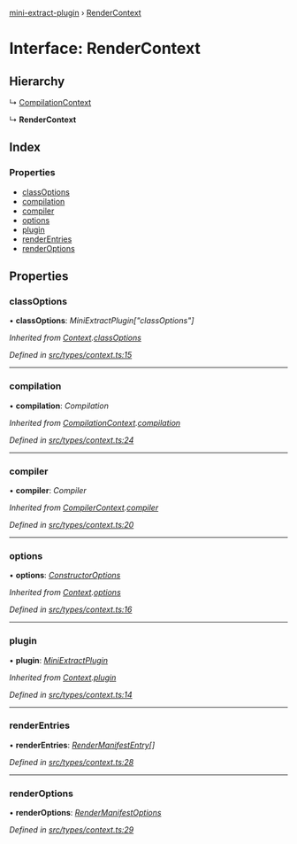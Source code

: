 [mini-extract-plugin](../README.md) › [RenderContext](rendercontext.md)

# Interface: RenderContext

## Hierarchy

  ↳ [CompilationContext](compilationcontext.md)

  ↳ **RenderContext**

## Index

### Properties

* [classOptions](rendercontext.md#classoptions)
* [compilation](rendercontext.md#compilation)
* [compiler](rendercontext.md#compiler)
* [options](rendercontext.md#options)
* [plugin](rendercontext.md#plugin)
* [renderEntries](rendercontext.md#renderentries)
* [renderOptions](rendercontext.md#renderoptions)

## Properties

###  classOptions

• **classOptions**: *MiniExtractPlugin["classOptions"]*

*Inherited from [Context](context.md).[classOptions](context.md#classoptions)*

*Defined in [src/types/context.ts:15](https://github.com/JuroOravec/mini-extract-plugin/blob/4b5288b/src/types/context.ts#L15)*

___

###  compilation

• **compilation**: *Compilation*

*Inherited from [CompilationContext](compilationcontext.md).[compilation](compilationcontext.md#compilation)*

*Defined in [src/types/context.ts:24](https://github.com/JuroOravec/mini-extract-plugin/blob/4b5288b/src/types/context.ts#L24)*

___

###  compiler

• **compiler**: *Compiler*

*Inherited from [CompilerContext](compilercontext.md).[compiler](compilercontext.md#compiler)*

*Defined in [src/types/context.ts:20](https://github.com/JuroOravec/mini-extract-plugin/blob/4b5288b/src/types/context.ts#L20)*

___

###  options

• **options**: *[ConstructorOptions](../README.md#constructoroptions)*

*Inherited from [Context](context.md).[options](context.md#options)*

*Defined in [src/types/context.ts:16](https://github.com/JuroOravec/mini-extract-plugin/blob/4b5288b/src/types/context.ts#L16)*

___

###  plugin

• **plugin**: *[MiniExtractPlugin](miniextractplugin.md)*

*Inherited from [Context](context.md).[plugin](context.md#plugin)*

*Defined in [src/types/context.ts:14](https://github.com/JuroOravec/mini-extract-plugin/blob/4b5288b/src/types/context.ts#L14)*

___

###  renderEntries

• **renderEntries**: *[RenderManifestEntry](../README.md#rendermanifestentry)[]*

*Defined in [src/types/context.ts:28](https://github.com/JuroOravec/mini-extract-plugin/blob/4b5288b/src/types/context.ts#L28)*

___

###  renderOptions

• **renderOptions**: *[RenderManifestOptions](../README.md#rendermanifestoptions)*

*Defined in [src/types/context.ts:29](https://github.com/JuroOravec/mini-extract-plugin/blob/4b5288b/src/types/context.ts#L29)*
